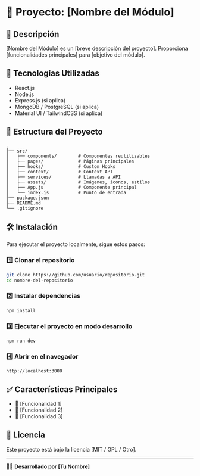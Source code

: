 # 📌 Proyecto: [Nombre del Módulo]

## 📖 Descripción
[Nombre del Módulo] es un [breve descripción del proyecto]. Proporciona [funcionalidades principales] para [objetivo del módulo].

## 🚀 Tecnologías Utilizadas
- React.js
- Node.js
- Express.js (si aplica)
- MongoDB / PostgreSQL (si aplica)
- Material UI / TailwindCSS (si aplica)

## 📂 Estructura del Proyecto
```
.
├── src/
│   ├── components/        # Componentes reutilizables
│   ├── pages/             # Páginas principales
│   ├── hooks/             # Custom Hooks
│   ├── context/           # Context API
│   ├── services/          # Llamadas a API
│   ├── assets/            # Imágenes, iconos, estilos
│   ├── App.js             # Componente principal
│   └── index.js           # Punto de entrada
├── package.json
├── README.md
└── .gitignore
```

## 🛠️ Instalación
Para ejecutar el proyecto localmente, sigue estos pasos:

### 1️⃣ Clonar el repositorio
```bash
git clone https://github.com/usuario/repositorio.git
cd nombre-del-repositorio
```

### 2️⃣ Instalar dependencias
```bash
npm install
```

### 3️⃣ Ejecutar el proyecto en modo desarrollo
```bash
npm run dev
```

### 4️⃣ Abrir en el navegador
```
http://localhost:3000
```

## ✅ Características Principales
- 📌 [Funcionalidad 1]
- 📌 [Funcionalidad 2]
- 📌 [Funcionalidad 3]

## 📄 Licencia
Este proyecto está bajo la licencia [MIT / GPL / Otro].

---

👨‍💻 **Desarrollado por [Tu Nombre]**

